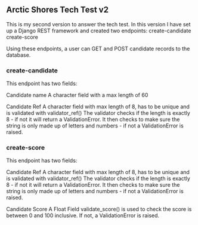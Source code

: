 <h2>Arctic Shores Tech Test v2</h2>
This is my second version to answer the tech test. In this version I have set up a Django REST framework and created two endpoints:
create-candidate
create-score

Using these endpoints, a user can GET and POST candidate records to the database.

<h3>create-candidate</h3>
This endpoint has two fields:

Candidate name 
A character field with a max length of 60

Candidate Ref
A character field with max length of 8, has to be unique and is validated with validator_ref()
The validator checks if the length is exactly 8 - if not it will return a ValidationError.
It then checks to make sure the string is only made up of letters and numbers - if not a ValidationError is raised.



<h3>create-score</h3>
This endpoint has two fields:

Candidate Ref
A character field with max length of 8, has to be unique and is validated with validator_ref()
The validator checks if the length is exactly 8 - if not it will return a ValidationError.
It then checks to make sure the string is only made up of letters and numbers - if not a ValidationError is raised.

Candidate Score
A Float Field
validate_score() is used to check the score is between 0 and 100 inclusive. If not, a ValidationError is raised.


